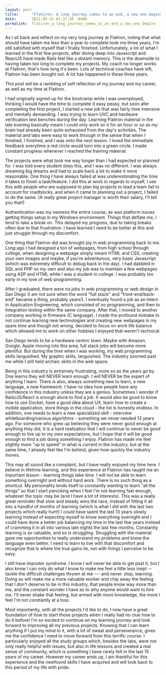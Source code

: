 ```yaml
---
layout: post
title:      "Flatiron: A long journey comes to an end, a new one begins?"
date:       2021-05-25 01:37:36 -0400
permalink:  flatiron_a_long_journey_comes_to_an_end_a_new_one_begins
---
```


As I sit back and reflect on my very long journey at Flatiron, noting that what should have taken me less than a year to complete took me three years, I'm still satisfied with myself that I finally finished. Unfortunately, a lot of what I learned in the first few projects, after diving deep into Javascript and ReactJS have made Rails feel like a distant memory. This is the downside to having taken too long to complete my projects. My coach no longer works at Flatiron, that's how long it's been. Lots of technical coaches have left, Flatiron has been bought out. A lot has happened in these three years.

This post will be a rambling of self reflection of my journey and my career, as well as my time at Flatiron.

I had originally signed up for the bootcamp while I was unemployed, thinking I would have the time to complete it easy peasy, but soon afer completing the first project, I started a new job that was fairly time intensive and mentally demanding. I was trying to learn UVC and hardware verification test benches during the day. Learning Flatiron material in the late evening basically meant I could only work on it for an hour or so as my brain had already been quite exhausted from the day's activities. The material and labs were easy to work through in the sense that when I finished, I finished, and I was onto the next lesson. I loved the immediate feedback everytime a red circle would turn into a green circle. I made constant progress whenever I reached the training material.

The projects were what took me way longer than I had expected or planned for. I was told every student does this, and I was no different. I was always dreaming big dreams and had to scale back a lot to make it more reasonable. One thing I have always failed at was underestimating the time it takes to finish a task/feature. I did this at work in regards to myself, I see this with people who are supposed to plan big projects to lead a team fail to account for roadblocks, and when it came to planning out a project, I failed to do the same. (A really great project manager is worth their salary, I'll tell you that!)

Authentication was my nemesis the entire course, as was platform issues getting things setup in my Windows environment. Things that deflate me, I tend to take a break on. This delayed my progress, due to taking breaks often due to that frustration. I have learned I need to be better at this and just struggle through my discomfort.

One thing that Flatiron did was brought joy in web programming back to me. Long ago I had designed a ton of webpages, from high school through college, when designing a webpage simply meant HTML and CSS, creating your own images and maybe, if you're adventurous, very basic Javascript (which was extremely difficult to debug back in the day). I had dabbled in SQL and PHP on my own and also my job was to maintain a few webpages using ASP and HTML while I was a student in college. I was probably too early in my love of web programming.

After I graduated, there were no jobs in web programming or web design in San Diego (I am not sure when the word "full stack" and "front-end/back-end" became a thing, probably years!). I eventually found a job as an intern in Application Engineering, which consisted of no programming, and then to Integration testing within the same company. After that, I moved to another company working in firmware (C language). I made the profound mistake to not continue learning new technologies and creating new webpages in my spare time and though not wrong, decided to focus on work life balance which allowed me to work on other hobbies I enjoyed that weren't technical. 

San Diego tends to be a hardware centric town. Maybe with Amazon, Google, Apple moving into this area, full stack jobs will become more plentiful. But during the time when I was working, my web programming skills languished. My graphic skills, languished. The industry zoomed past me while I still held archaic skills in the web space. 

Being in this industry is extremely frustrating, more so as the years go by. One learns they will NEVER learn enough. I will NEVER be the expert of anything I learn. There is also, always something new to learn, a new language, a new framework. I have no idea how people have any confidence in this industry unless they are a genius. Sometimes I wonder if Rails/JS/React is enough alone to find a job. It would also be good to know how to use Docker, have a good idea about UX, learn how to create a mobile application, store things in the cloud - the list is honestly endless. In addition, one needs to learn a new specialized skill - interview whiteboarding/various algorithms - something we never needed 13 years ago. For someone who grew up believing they were never good enough at anything they did, it is a hard realization that I will continue to never be good enough to live up to my own expectations, but I hope that it will be good enough to find a job doing something I enjoy. Flatiron has made me feel slightly more "up to speed" in what is current in the industry, but at the same time, I already feel like I'm behind, given how quickly the industry moves. 

This may all sound like a complaint, but I have really enjoyed my time here. I believe in lifetime learning, and this experience at Flatiron has taught me an important lesson - learning things take time. I will not be able to learn something overnight and without hard work. There is no such thing as a shortcut. My personality lends itself to constantly wanting to learn "all the things" so that I start panicking when I feel I'm not learning fast enough, whatever the topic may be (and I have a lot of interests). This was a really great reminder that slow and steady wins the race, instead of fitting it all into a handful of months of learning (which is what I did with the last two projects which really hurt!) I could have spent the last 13 years slowly learning instead of expecting myself to know everything overnight and I could have done a better job balancing my time in the last few years instead of cramming it in all into various late nights the last few months. Constantly learning is so valuable, and so is struggling. Struggling with the material gave me opportunities to really understand my problems and know the language even better. I need to learn to live with that discomfort and recognize that is where the true gains lie, not with things I perceive to be easy.

I still have imposter syndrome. I know I will never be able to get past it, but I also know I can only do what I know to make me feel a little less inept -- tackle the difficult challenges thrown at me --- and never. stop. learning. Doing so will make me a more valuable worker and chip away the feeling that I don't deserve to be in this industry, that people know way more than me, and the constant wonder I have as to why anyone would want to hire me. I'll never shake that feeling, but armed with more knowledge, the more I feel I'm not constantly at a loss.

Most importantly, with all the projects I'd like to do, I now have a great foundation of how to start those projects when I really had no clue how to do it before! I'm so excited to continue on my learning journey and look forward to improving all my previous projects. Knowing that I can learn anything if I put my mind to it, with a lot of sweat and perseverance, gives me the confidence I need to move forward from this terrific course. I particularly enjoyed all the study groups which, besides the labs, were not only really helpful with issues, but also in life lessons and created a real sense of community, which is something I have rarely felt in the last 15 years of my career. However my career ends up, I am thankful for this experience and the newfound skills I have acquired and will look back to this period of my life with pride.

